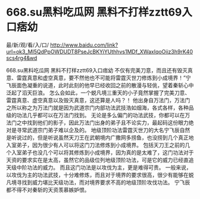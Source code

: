 # 668.su黑料吃瓜网 黑料不打样zztt69入口痞幼

最/新/观/看/入/口/ http://www.baidu.com/link?url=ok3_Ml5QdPpOWDUDT8PseJcBKYiYUthhvs1MDf_XWaxIqoOiiz3h9rK40scs4rg4&wd

668.su黑料吃瓜网 黑料不打样zztt69入口痞幼
不仅有完美刀意，而且还有毁灭真意、雷霆真意和虚空真意，要不然他也不可能将雷霆灭世刀修炼到小成境界！”宁飞辰面色凝重的说道，此时此刻的他早已经收回之前的散漫与轻佻，望着秦斩心中泛起了滔天巨浪。
    怎么会如此，一个蜕凡境三重天的小子竟然掌握了完美刀意、雷霆真意、虚空真意以及毁灭真意，这还算是人吗？！
    他出身自万法门，万法门之所以称之为万法门就是因为武道宗门内部功法武技浩如烟海，各式各样，各种品级的功法几乎都可以在万法门找到。
    无论是多么偏门的功法武技，你都可以在万法门之中找到他们的影子，因此万法门出身的弟子且不论实力，最起码这份眼力绝对是寻常武道宗门弟子难以企及的。
    地级顶阶功法雷霆灭世刀的大名宁飞辰自然是听说过的，但是听说虽然天刀王在武朝境内广撒网多捞鱼，也没捞到几个真正地入室弟子，因为很少有人可以将这门刀法修炼到小成境界。
    包括天刀王之前的几个入室弟子也没几个可以将其修炼到小成境界，因为真的是太难了，这门功法对于天资的要求实在是太高，虽然它的品级位列地级顶阶功法，可是它的威力已经直追天级中阶功法的威力。
    而且这门功法是以攻伐为主，更是难得可贵。
    一般来说，以攻伐为主的功法武技，十分难修炼，而且对于境界的要求很高，很少有能够在蜕凡境寻找到威力堪比天级功法，而对境界要求不高的地级顶阶攻伐功法。
    宁飞辰都不得不对秦斩的天资羡慕嫉妒恨。
